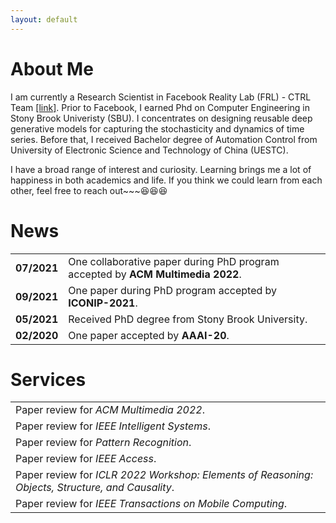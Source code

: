 ```yaml
---
layout: default
---
```


# About Me

I am currently a Research Scientist in Facebook Reality Lab (FRL) - CTRL Team <a href="https://tech.fb.com/inside-facebook-reality-labs-wrist-based-interaction-for-the-next-computing-platform/" target="_blank">[link]</a>.
Prior to Facebook, I earned Phd on Computer Engineering in Stony Brook Univeristy (SBU).
I concentrates on designing reusable deep generative models for capturing the stochasticity and
dynamics of time series. Before that, I received Bachelor degree of Automation Control from
University of Electronic Science and Technology of China (UESTC).

I have a broad range of interest and curiosity. Learning brings me a lot of happiness in both academics and life. If you think we could learn from each other, feel free to reach out~~~😆😆😆

# News

<table>
  <tr>
    <td><b>07/2021</b></td>
    <td>One collaborative paper during PhD program accepted by <b>ACM Multimedia 2022</b>.</td>
  </tr>
  <tr>
    <td><b>09/2021</b></td>
    <td>One paper during PhD program accepted by <b>ICONIP-2021</b>.</td>
  </tr>
  <tr>
    <td><b>05/2021</b></td>
    <td>Received PhD degree from Stony Brook University.</td>
  </tr>
  <tr>
    <td><b><b>02/2020</b></b></td>
    <td>One paper accepted by <b>AAAI-20</b>.</td>
  </tr>
</table>

# Services
<table>
  <tr>
    <!-- <td><b>04/2022</b></td> -->
    <td>Paper review for <i>ACM Multimedia 2022</i>.</td>
  </tr>
  <tr>
    <!-- <td><b>04/2022</b></td> -->
    <td>Paper review for <i>IEEE Intelligent Systems</i>.</td>
  </tr>
  <tr>
    <!-- <td><b>04/2022</b></td> -->
    <td>Paper review for <i>Pattern Recognition</i>.</td>
  </tr>
  <tr>
    <!-- <td><b>04/2022</b></td> -->
    <td>Paper review for <i>IEEE Access</i>.</td>
  </tr>
  <tr>
    <!-- <td><b>03/2022</b></td> -->
    <td>Paper review for <i>ICLR 2022 Workshop: Elements of Reasoning: Objects, Structure, and Causality</i>.</td>
  </tr>
  <tr>
    <!-- <td><b>05/2018</b></td> -->
    <td>Paper review for <i>IEEE Transactions on Mobile Computing</i>.</td>
  </tr>
</table>